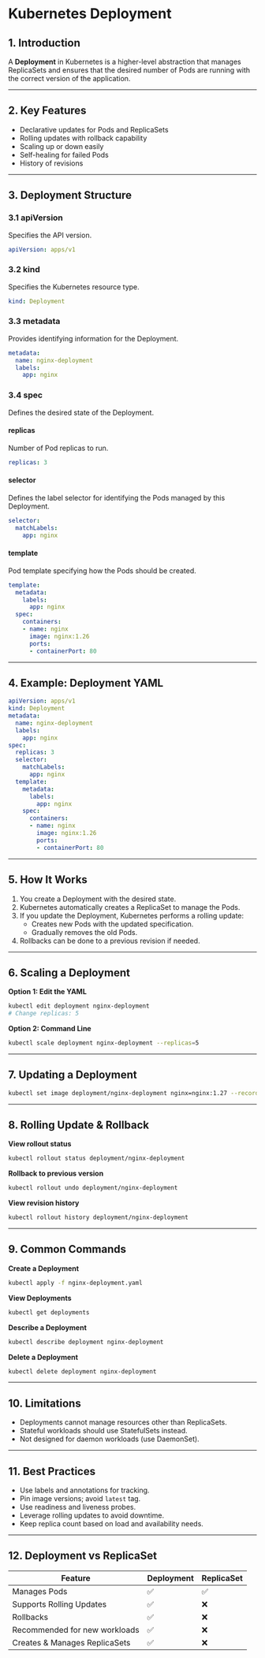 
# Kubernetes Deployment

## 1. Introduction
A **Deployment** in Kubernetes is a higher-level abstraction that manages ReplicaSets and ensures that the desired number of Pods are running with the correct version of the application.

---

## 2. Key Features
- Declarative updates for Pods and ReplicaSets
- Rolling updates with rollback capability
- Scaling up or down easily
- Self-healing for failed Pods
- History of revisions

---

## 3. Deployment Structure

### 3.1 apiVersion
Specifies the API version.
```yaml
apiVersion: apps/v1
```

### 3.2 kind
Specifies the Kubernetes resource type.
```yaml
kind: Deployment
```

### 3.3 metadata
Provides identifying information for the Deployment.
```yaml
metadata:
  name: nginx-deployment
  labels:
    app: nginx
```

### 3.4 spec
Defines the desired state of the Deployment.

#### replicas
Number of Pod replicas to run.
```yaml
replicas: 3
```

#### selector
Defines the label selector for identifying the Pods managed by this Deployment.
```yaml
selector:
  matchLabels:
    app: nginx
```

#### template
Pod template specifying how the Pods should be created.
```yaml
template:
  metadata:
    labels:
      app: nginx
  spec:
    containers:
    - name: nginx
      image: nginx:1.26
      ports:
      - containerPort: 80
```

---

## 4. Example: Deployment YAML
```yaml
apiVersion: apps/v1
kind: Deployment
metadata:
  name: nginx-deployment
  labels:
    app: nginx
spec:
  replicas: 3
  selector:
    matchLabels:
      app: nginx
  template:
    metadata:
      labels:
        app: nginx
    spec:
      containers:
      - name: nginx
        image: nginx:1.26
        ports:
        - containerPort: 80
```

---

## 5. How It Works
1. You create a Deployment with the desired state.
2. Kubernetes automatically creates a ReplicaSet to manage the Pods.
3. If you update the Deployment, Kubernetes performs a rolling update:
   - Creates new Pods with the updated specification.
   - Gradually removes the old Pods.
4. Rollbacks can be done to a previous revision if needed.

---

## 6. Scaling a Deployment
**Option 1: Edit the YAML**
```bash
kubectl edit deployment nginx-deployment
# Change replicas: 5
```

**Option 2: Command Line**
```bash
kubectl scale deployment nginx-deployment --replicas=5
```

---

## 7. Updating a Deployment
```bash
kubectl set image deployment/nginx-deployment nginx=nginx:1.27 --record
```

---

## 8. Rolling Update & Rollback

**View rollout status**
```bash
kubectl rollout status deployment/nginx-deployment
```

**Rollback to previous version**
```bash
kubectl rollout undo deployment/nginx-deployment
```

**View revision history**
```bash
kubectl rollout history deployment/nginx-deployment
```

---

## 9. Common Commands

**Create a Deployment**
```bash
kubectl apply -f nginx-deployment.yaml
```

**View Deployments**
```bash
kubectl get deployments
```

**Describe a Deployment**
```bash
kubectl describe deployment nginx-deployment
```

**Delete a Deployment**
```bash
kubectl delete deployment nginx-deployment
```

---

## 10. Limitations
- Deployments cannot manage resources other than ReplicaSets.
- Stateful workloads should use StatefulSets instead.
- Not designed for daemon workloads (use DaemonSet).

---

## 11. Best Practices
- Use labels and annotations for tracking.
- Pin image versions; avoid `latest` tag.
- Use readiness and liveness probes.
- Leverage rolling updates to avoid downtime.
- Keep replica count based on load and availability needs.

---

## 12. Deployment vs ReplicaSet
| Feature | Deployment | ReplicaSet |
|---------|------------|------------|
| Manages Pods | ✅ | ✅ |
| Supports Rolling Updates | ✅ | ❌ |
| Rollbacks | ✅ | ❌ |
| Recommended for new workloads | ✅ | ❌ |
| Creates & Manages ReplicaSets | ✅ | ❌ |
